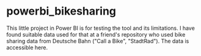 # powerbi_bikesharing
This little project in Power BI is for testing the tool and its limitations. I have found suitable data used for that at a friend's repository who used bike sharing data from Deutsche Bahn ("Call a Bike", "StadtRad"). The data is accessible here.
